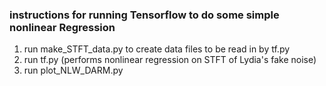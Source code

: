 ### instructions for running Tensorflow to do some simple nonlinear Regression
1. run make_STFT_data.py to create data files to be read in by tf.py
1. run tf.py (performs nonlinear regression on STFT of Lydia's fake noise)
1. run plot_NLW_DARM.py
